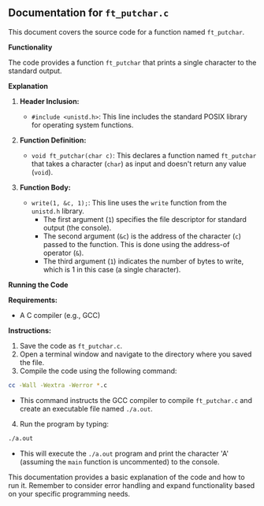 ## Documentation for `ft_putchar.c`

This document covers the source code for a function named `ft_putchar`.

**Functionality**

The code provides a function `ft_putchar` that prints a single character to the standard output. 

**Explanation**

1. **Header Inclusion:**
   - `#include <unistd.h>`: This line includes the standard POSIX library for operating system functions.

2. **Function Definition:** 
   - `void ft_putchar(char c)`: This declares a function named `ft_putchar` that takes a character (`char`) as input and doesn't return any value (`void`).

3. **Function Body:**
   - `write(1, &c, 1);`:  This line uses the `write` function from the `unistd.h` library. 
     - The first argument (`1`) specifies the file descriptor for standard output (the console).
     - The second argument (`&c`) is the address of the character (`c`) passed to the function. This is done using the address-of operator (`&`). 
     - The third argument (`1`) indicates the number of bytes to write, which is 1 in this case (a single character).

**Running the Code**

**Requirements:**

  - A C compiler (e.g., GCC)

**Instructions:**

1. Save the code as `ft_putchar.c`.
2. Open a terminal window and navigate to the directory where you saved the file.
3. Compile the code using the following command:

```bash
cc -Wall -Wextra -Werror *.c
```

   - This command instructs the GCC compiler to compile `ft_putchar.c` and create an executable file named `./a.out`.
4. Run the program by typing:

```bash
./a.out
```

   - This will execute the `./a.out` program and print the character 'A' (assuming the `main` function is uncommented) to the console.


This documentation provides a basic explanation of the code and how to run it. Remember to consider error handling and expand functionality based on your specific programming needs.
